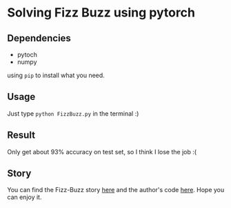 # Solving Fizz Buzz using pytorch

## Dependencies
- pytoch  
- numpy  

using `pip` to install what you need.

## Usage
Just type `python FizzBuzz.py` in the terminal :)

## Result
Only get about 93% accuracy on test set, so I think I lose the job :(

## Story
You can find the Fizz-Buzz story [here](http://joelgrus.com/2016/05/23/fizz-buzz-in-tensorflow/) and the author's code [here](https://github.com/joelgrus/fizz-buzz-tensorflow). Hope you can enjoy it.
